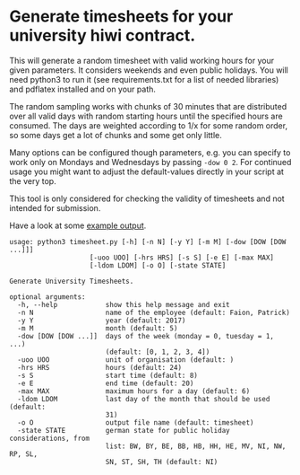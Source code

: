 # Generate timesheets for your university hiwi contract.

This will generate a random timesheet with valid working hours for your given parameters. It considers weekends and even public holidays. You will need python3 to run it (see requirements.txt for a list of needed libraries) and pdflatex installed and on your path.

The random sampling works with chunks of 30 minutes that are distributed over all valid days with random starting hours until the specified hours are consumed. The days are weighted according to 1/x for some random order, so some days get a lot of chunks and some get only little.

Many options can be configured though parameters, e.g. you can specify to work only on Mondays and Wednesdays by passing `-dow 0 2`. For continued usage you might want to adjust the default-values directly in your script at the very top.

This tool is only considered for checking the validity of timesheets and not intended for submission.

Have a look at some [example output](example_output.pdf).

```
usage: python3 timesheet.py [-h] [-n N] [-y Y] [-m M] [-dow [DOW [DOW ...]]]
                    [-uoo UOO] [-hrs HRS] [-s S] [-e E] [-max MAX]
                    [-ldom LDOM] [-o O] [-state STATE]

Generate University Timesheets.

optional arguments:
  -h, --help            show this help message and exit
  -n N                  name of the employee (default: Faion, Patrick)
  -y Y                  year (default: 2017)
  -m M                  month (default: 5)
  -dow [DOW [DOW ...]]  days of the week (monday = 0, tuesday = 1, ...)
                        (default: [0, 1, 2, 3, 4])
  -uoo UOO              unit of organisation (default: )
  -hrs HRS              hours (default: 24)
  -s S                  start time (default: 8)
  -e E                  end time (default: 20)
  -max MAX              maximum hours for a day (default: 6)
  -ldom LDOM            last day of the month that should be used (default:
                        31)
  -o O                  output file name (default: timesheet)
  -state STATE          german state for public holiday considerations, from
                        list: BW, BY, BE, BB, HB, HH, HE, MV, NI, NW, RP, SL,
                        SN, ST, SH, TH (default: NI)

```